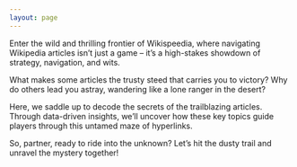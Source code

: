 ```yaml
---
layout: page
---
```


Enter the wild and thrilling frontier of Wikispeedia, where navigating Wikipedia articles isn’t just a game – it’s a high-stakes showdown of strategy, navigation, and wits.

What makes some articles the trusty steed that carries you to victory? Why do others lead you astray, wandering like a lone ranger in the desert?

Here, we saddle up to decode the secrets of the trailblazing articles. Through data-driven insights, we’ll uncover how these key topics guide players through this untamed maze of hyperlinks.

So, partner, ready to ride into the unknown? Let’s hit the dusty trail and unravel the mystery together!
